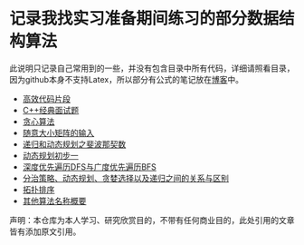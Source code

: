 # 记录我找实习准备期间练习的部分数据结构算法

此说明只记录自己常用到的一些，并没有包含目录中所有代码，详细请照看目录，因为github本身不支持Latex，所以部分有公式的笔记放在[博客](http://petersansan.top/)中。


- [高效代码片段](./高效代码函数/ex.md)
- [C++经典面试题](./常见面试题/cpp.md)
- [贪心算法](./算法/贪心算法/贪心.md)
- [随意大小矩阵的输入](./高效代码函数/matric.md)
- [递归和动态规划之斐波那契数](http://petersansan.top/2017/04/12/%E6%96%90%E6%B3%A2%E9%82%A3%E5%A5%91%E6%95%B0%E6%9C%80%E4%BC%98%E8%A7%A3%E6%B3%95/)
- [动态规划初步一](./算法/动态规划/dt.md)
- [深度优先遍历DFS与广度优先遍历BFS](./算法/深度优先与广度优先/fs.md)
- [分治策略、动态规划、贪婪选择以及递归之间的关系与区别](./算法/动态规划/dif.md)
- [拓扑排序](./算法/拓扑排序/voa.dm)
- [其他算法名称概要](./算法/other/other.md)




声明：本仓库为本人学习、研究欣赏目的，不带有任何商业目的，此处引用的文章皆有添加原文引用。